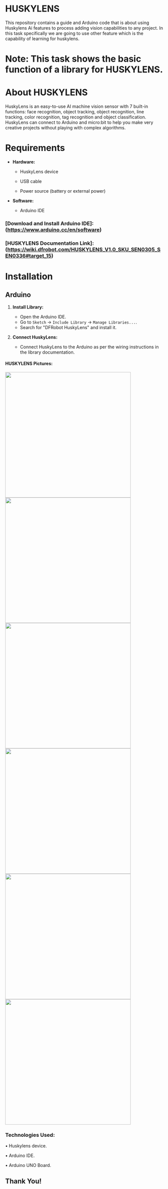 # HUSKYLENS

This repository contains a guide and Arduino code that is about using Huskylens Ai features to process adding vision capabilities to any project. In this task specifically we are going to use other feature which is the capability of learning for huskylens.


# Note:  This task shows the basic function of a library for HUSKYLENS.


# About HUSKYLENS

HuskyLens is an easy-to-use AI machine vision sensor with 7 built-in functions: face recognition, object tracking, object recognition, line tracking, color recognition, tag recognition and object classification. HuskyLens can connect to Arduino and micro:bit to help you make very creative projects without playing with complex algorithms. 


# Requirements

- **Hardware:**
  
  - HuskyLens device
    
  - USB cable
    
  - Power source (battery or external power)
 
 
- **Software:**
 
  - Arduino IDE
    
### [Download and Install Arduino IDE]: (https://www.arduino.cc/en/software)

### [HUSKYLENS Documentation Link]: (https://wiki.dfrobot.com/HUSKYLENS_V1.0_SKU_SEN0305_SEN0336#target_15)



# Installation

## Arduino

1. **Install Library:**
   - Open the Arduino IDE.
   - Go to `Sketch` -> `Include Library` -> `Manage Libraries...`.
   - Search for "DFRobot HuskyLens" and install it.

2. **Connect HuskyLens:**
   - Connect HuskyLens to the Arduino as per the wiring instructions in the library documentation.
  
     
#### HUSKYLENS Pictures:

<div> 
   

<img src="https://github.com/user-attachments/assets/5d6d5a72-a1e5-4a8c-a629-6c1098ddeedb" width="400" height="400">  
 
<img src="https://github.com/user-attachments/assets/e859171e-471f-4a86-ac58-a7962be1023e" width="400" height="400">  

<img src="https://github.com/user-attachments/assets/9a593fa7-9aa4-44cb-ae9b-9a91a24d8f0a" width="400" height="400">  

<img src="https://github.com/user-attachments/assets/26d697e9-3fd7-4f6f-91bf-cb6a8c9b8255" width="400" height="400">   

<img src="https://github.com/user-attachments/assets/2ecd90ad-a971-4da3-87b7-9721d8516f7f" width="400" height="400">     

<img src="https://github.com/user-attachments/assets/f534790c-e54f-4180-932b-72a209ebc358" width="400" height="400"> 

</div>
   
   
### Technologies Used:

•	Huskylens device. 

•	Arduino IDE.

•	Arduino UNO Board.



## Thank You!

